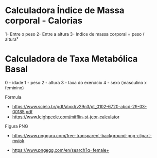 # Calculadora Índice de Massa corporal - Calorias

1- Entre o peso
2- Entre a altura
3- Indice de massa corporal = peso / altura²

# Calculadora de Taxa Metabólica Basal

0 - idade
1 - peso
2 - altura
3 - taxa do exercício
4 - sexo (masculino x feminino)

Fórmula

- https://www.scielo.br/pdf/abcd/v29n3/pt_0102-6720-abcd-29-03-00185.pdf
- https://www.leighpeele.com/mifflin-st-jeor-calculator

Figura PNG

- https://www.pngguru.com/free-transparent-background-png-clipart-mviok

- https://www.pngegg.com/en/search?q=female+

